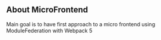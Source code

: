 ## About MicroFrontend

Main goal is to have first approach to a micro frontend using ModuleFederation with Webpack 5 

